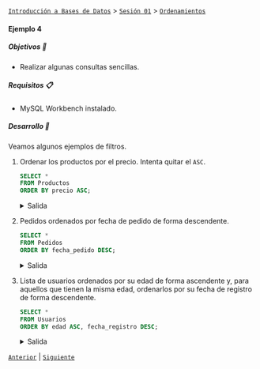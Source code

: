 [`Introducción a Bases de Datos`](../../../README.md) > [`Sesión 01`](../../README.md) > [`Ordenamientos`](../README.md)

#### Ejemplo 4

##### Objetivos 🎯

- Realizar algunas consultas sencillas.

##### Requisitos 📋

- MySQL Workbench instalado.

##### Desarrollo 🚀

Veamos algunos ejemplos de filtros.

1. Ordenar los productos por el precio. Intenta quitar el `ASC`.

   ```sql
   SELECT *
   FROM Productos
   ORDER BY precio ASC;
   ```

   <details><summary>Salida</summary>

   <table border=1>
   <tr>
   <td bgcolor=silver class='medium'>producto_id</td>
   <td bgcolor=silver class='medium'>nombre_producto</td>
   <td bgcolor=silver class='medium'>descripcion</td>
   <td bgcolor=silver class='medium'>precio</td>
   <td bgcolor=silver class='medium'>stock_disponible</td>
   </tr>

   <tr>
   <td class='normal' valign='top'>1</td>
   <td class='normal' valign='top'>Producto 1</td>
   <td class='normal' valign='top'>Descripción del producto 1</td>
   <td class='normal' valign='top'>10.00</td>
   <td class='normal' valign='top'>100</td>
   </tr>

   <tr>
   <td class='normal' valign='top'>2</td>
   <td class='normal' valign='top'>Producto 2</td>
   <td class='normal' valign='top'>Descripción del producto 2</td>
   <td class='normal' valign='top'>15.00</td>
   <td class='normal' valign='top'>150</td>
   </tr>

   <tr>
   <td class='normal' valign='top'>3</td>
   <td class='normal' valign='top'>Producto 3</td>
   <td class='normal' valign='top'>Descripción del producto 3</td>
   <td class='normal' valign='top'>20.00</td>
   <td class='normal' valign='top'>120</td>
   </tr>

   <tr>
   <td class='normal' valign='top'>4</td>
   <td class='normal' valign='top'>Producto 4</td>
   <td class='normal' valign='top'>Descripción del producto 4</td>
   <td class='normal' valign='top'>25.00</td>
   <td class='normal' valign='top'>90</td>
   </tr>

   <tr>
   <td class='normal' valign='top'>5</td>
   <td class='normal' valign='top'>Producto 5</td>
   <td class='normal' valign='top'>Descripción del producto 5</td>
   <td class='normal' valign='top'>30.00</td>
   <td class='normal' valign='top'>80</td>
   </tr>

   <tr>
   <td class='normal' valign='top'>6</td>
   <td class='normal' valign='top'>Producto 6</td>
   <td class='normal' valign='top'>Descripción del producto 6</td>
   <td class='normal' valign='top'>35.00</td>
   <td class='normal' valign='top'>110</td>
   </tr>

   <tr>
   <td class='normal' valign='top'>7</td>
   <td class='normal' valign='top'>Producto 7</td>
   <td class='normal' valign='top'>Descripción del producto 7</td>
   <td class='normal' valign='top'>40.00</td>
   <td class='normal' valign='top'>70</td>
   </tr>

   <tr>
   <td class='normal' valign='top'>8</td>
   <td class='normal' valign='top'>Producto 8</td>
   <td class='normal' valign='top'>Descripción del producto 8</td>
   <td class='normal' valign='top'>45.00</td>
   <td class='normal' valign='top'>100</td>
   </tr>

   <tr>
   <td class='normal' valign='top'>9</td>
   <td class='normal' valign='top'>Producto 9</td>
   <td class='normal' valign='top'>Descripción del producto 9</td>
   <td class='normal' valign='top'>50.00</td>
   <td class='normal' valign='top'>130</td>
   </tr>

   <tr>
   <td class='normal' valign='top'>10</td>
   <td class='normal' valign='top'>Producto 10</td>
   <td class='normal' valign='top'>Descripción del producto 10</td>
   <td class='normal' valign='top'>55.00</td>
   <td class='normal' valign='top'>95</td>
   </tr>

   <tr>
   <td class='normal' valign='top'>11</td>
   <td class='normal' valign='top'>Producto 11</td>
   <td class='normal' valign='top'>Descripción del producto 11</td>
   <td class='normal' valign='top'>60.00</td>
   <td class='normal' valign='top'>85</td>
   </tr>

   <tr>
   <td class='normal' valign='top'>12</td>
   <td class='normal' valign='top'>Producto 12</td>
   <td class='normal' valign='top'>Descripción del producto 12</td>
   <td class='normal' valign='top'>65.00</td>
   <td class='normal' valign='top'>105</td>
   </tr>

   <tr>
   <td class='normal' valign='top'>13</td>
   <td class='normal' valign='top'>Producto 13</td>
   <td class='normal' valign='top'>Descripción del producto 13</td>
   <td class='normal' valign='top'>70.00</td>
   <td class='normal' valign='top'>60</td>
   </tr>

   <tr>
   <td class='normal' valign='top'>14</td>
   <td class='normal' valign='top'>Producto 14</td>
   <td class='normal' valign='top'>Descripción del producto 14</td>
   <td class='normal' valign='top'>75.00</td>
   <td class='normal' valign='top'>140</td>
   </tr>

   <tr>
   <td class='normal' valign='top'>15</td>
   <td class='normal' valign='top'>Producto 15</td>
   <td class='normal' valign='top'>Descripción del producto 15</td>
   <td class='normal' valign='top'>80.00</td>
   <td class='normal' valign='top'>75</td>
   </tr>

   <tr>
   <td class='normal' valign='top'>16</td>
   <td class='normal' valign='top'>Producto 16</td>
   <td class='normal' valign='top'>Descripción del producto 16</td>
   <td class='normal' valign='top'>85.00</td>
   <td class='normal' valign='top'>110</td>
   </tr>

   <tr>
   <td class='normal' valign='top'>17</td>
   <td class='normal' valign='top'>Producto 17</td>
   <td class='normal' valign='top'>Descripción del producto 17</td>
   <td class='normal' valign='top'>90.00</td>
   <td class='normal' valign='top'>120</td>
   </tr>

   <tr>
   <td class='normal' valign='top'>18</td>
   <td class='normal' valign='top'>Producto 18</td>
   <td class='normal' valign='top'>Descripción del producto 18</td>
   <td class='normal' valign='top'>95.00</td>
   <td class='normal' valign='top'>65</td>
   </tr>

   <tr>
   <td class='normal' valign='top'>19</td>
   <td class='normal' valign='top'>Producto 19</td>
   <td class='normal' valign='top'>Descripción del producto 19</td>
   <td class='normal' valign='top'>100.00</td>
   <td class='normal' valign='top'>80</td>
   </tr>

   <tr>
   <td class='normal' valign='top'>20</td>
   <td class='normal' valign='top'>Producto 20</td>
   <td class='normal' valign='top'>Descripción del producto 20</td>
   <td class='normal' valign='top'>105.00</td>
   <td class='normal' valign='top'>150</td>
   </tr>
   </table>


   </details>

2. Pedidos ordenados por fecha de pedido de forma descendente.

   ```sql
   SELECT *
   FROM Pedidos
   ORDER BY fecha_pedido DESC;
   ```

   <details><summary>Salida</summary>

   <table border=1>
   <tr>
   <td bgcolor=silver class='medium'>pedido_id</td>
   <td bgcolor=silver class='medium'>user_id</td>
   <td bgcolor=silver class='medium'>fecha_pedido</td>
   <td bgcolor=silver class='medium'>total_pedido</td>
   </tr>

   <tr>
   <td class='normal' valign='top'>20</td>
   <td class='normal' valign='top'>20</td>
   <td class='normal' valign='top'>2024-09-10</td>
   <td class='normal' valign='top'>130.00</td>
   </tr>

   <tr>
   <td class='normal' valign='top'>19</td>
   <td class='normal' valign='top'>19</td>
   <td class='normal' valign='top'>2024-08-05</td>
   <td class='normal' valign='top'>100.00</td>
   </tr>

   <tr>
   <td class='normal' valign='top'>18</td>
   <td class='normal' valign='top'>18</td>
   <td class='normal' valign='top'>2024-07-30</td>
   <td class='normal' valign='top'>140.00</td>
   </tr>

   <tr>
   <td class='normal' valign='top'>17</td>
   <td class='normal' valign='top'>17</td>
   <td class='normal' valign='top'>2024-06-25</td>
   <td class='normal' valign='top'>110.00</td>
   </tr>

   <tr>
   <td class='normal' valign='top'>16</td>
   <td class='normal' valign='top'>16</td>
   <td class='normal' valign='top'>2024-05-20</td>
   <td class='normal' valign='top'>150.00</td>
   </tr>

   <tr>
   <td class='normal' valign='top'>15</td>
   <td class='normal' valign='top'>15</td>
   <td class='normal' valign='top'>2024-04-15</td>
   <td class='normal' valign='top'>80.00</td>
   </tr>

   <tr>
   <td class='normal' valign='top'>14</td>
   <td class='normal' valign='top'>14</td>
   <td class='normal' valign='top'>2024-03-10</td>
   <td class='normal' valign='top'>120.00</td>
   </tr>

   <tr>
   <td class='normal' valign='top'>13</td>
   <td class='normal' valign='top'>13</td>
   <td class='normal' valign='top'>2024-02-05</td>
   <td class='normal' valign='top'>100.00</td>
   </tr>

   <tr>
   <td class='normal' valign='top'>12</td>
   <td class='normal' valign='top'>12</td>
   <td class='normal' valign='top'>2024-01-30</td>
   <td class='normal' valign='top'>90.00</td>
   </tr>

   <tr>
   <td class='normal' valign='top'>11</td>
   <td class='normal' valign='top'>11</td>
   <td class='normal' valign='top'>2023-12-25</td>
   <td class='normal' valign='top'>70.00</td>
   </tr>

   <tr>
   <td class='normal' valign='top'>10</td>
   <td class='normal' valign='top'>10</td>
   <td class='normal' valign='top'>2023-11-20</td>
   <td class='normal' valign='top'>130.00</td>
   </tr>

   <tr>
   <td class='normal' valign='top'>9</td>
   <td class='normal' valign='top'>9</td>
   <td class='normal' valign='top'>2023-10-15</td>
   <td class='normal' valign='top'>110.00</td>
   </tr>

   <tr>
   <td class='normal' valign='top'>8</td>
   <td class='normal' valign='top'>8</td>
   <td class='normal' valign='top'>2023-09-10</td>
   <td class='normal' valign='top'>150.00</td>
   </tr>

   <tr>
   <td class='normal' valign='top'>7</td>
   <td class='normal' valign='top'>7</td>
   <td class='normal' valign='top'>2023-08-05</td>
   <td class='normal' valign='top'>100.00</td>
   </tr>

   <tr>
   <td class='normal' valign='top'>6</td>
   <td class='normal' valign='top'>6</td>
   <td class='normal' valign='top'>2023-07-30</td>
   <td class='normal' valign='top'>120.00</td>
   </tr>

   <tr>
   <td class='normal' valign='top'>5</td>
   <td class='normal' valign='top'>5</td>
   <td class='normal' valign='top'>2023-06-25</td>
   <td class='normal' valign='top'>80.00</td>
   </tr>

   <tr>
   <td class='normal' valign='top'>4</td>
   <td class='normal' valign='top'>4</td>
   <td class='normal' valign='top'>2023-05-20</td>
   <td class='normal' valign='top'>60.00</td>
   </tr>

   <tr>
   <td class='normal' valign='top'>3</td>
   <td class='normal' valign='top'>3</td>
   <td class='normal' valign='top'>2023-04-15</td>
   <td class='normal' valign='top'>90.00</td>
   </tr>

   <tr>
   <td class='normal' valign='top'>2</td>
   <td class='normal' valign='top'>2</td>
   <td class='normal' valign='top'>2023-03-12</td>
   <td class='normal' valign='top'>70.00</td>
   </tr>

   <tr>
   <td class='normal' valign='top'>1</td>
   <td class='normal' valign='top'>1</td>
   <td class='normal' valign='top'>2023-03-10</td>
   <td class='normal' valign='top'>50.00</td>
   </tr>
   </table>

   </details>

3. Lista de usuarios ordenados por su edad de forma ascendente y, para aquellos que tienen la misma edad, ordenarlos por su fecha de registro de forma descendente.

   ```sql
   SELECT *
   FROM Usuarios
   ORDER BY edad ASC, fecha_registro DESC;
   ```

   <details><summary>Salida</summary>

   <table border=1>
   <tr>
   <td bgcolor=silver class='medium'>user_id</td>
   <td bgcolor=silver class='medium'>nombre</td>
   <td bgcolor=silver class='medium'>apellido</td>
   <td bgcolor=silver class='medium'>edad</td>
   <td bgcolor=silver class='medium'>correo_electronico</td>
   <td bgcolor=silver class='medium'>fecha_registro</td>
   </tr>

   <tr>
   <td class='normal' valign='top'>8</td>
   <td class='normal' valign='top'>Sofia</td>
   <td class='normal' valign='top'>Hernandez</td>
   <td class='normal' valign='top'>22</td>
   <td class='normal' valign='top'>sofia@example.com</td>
   <td class='normal' valign='top'>2023-08-15</td>
   </tr>

   <tr>
   <td class='normal' valign='top'>15</td>
   <td class='normal' valign='top'>Luisa</td>
   <td class='normal' valign='top'>Moreno</td>
   <td class='normal' valign='top'>23</td>
   <td class='normal' valign='top'>luisa@example.com</td>
   <td class='normal' valign='top'>2024-03-14</td>
   </tr>

   <tr>
   <td class='normal' valign='top'>17</td>
   <td class='normal' valign='top'>Carmen</td>
   <td class='normal' valign='top'>Castillo</td>
   <td class='normal' valign='top'>24</td>
   <td class='normal' valign='top'>carmen@example.com</td>
   <td class='normal' valign='top'>2024-05-30</td>
   </tr>

   <tr>
   <td class='normal' valign='top'>1</td>
   <td class='normal' valign='top'>Juan</td>
   <td class='normal' valign='top'>Perez</td>
   <td class='normal' valign='top'>25</td>
   <td class='normal' valign='top'>juan@example.com</td>
   <td class='normal' valign='top'>2023-01-15</td>
   </tr>

   <tr>
   <td class='normal' valign='top'>11</td>
   <td class='normal' valign='top'>Marina</td>
   <td class='normal' valign='top'>Ruiz</td>
   <td class='normal' valign='top'>26</td>
   <td class='normal' valign='top'>marina@example.com</td>
   <td class='normal' valign='top'>2023-11-03</td>
   </tr>

   <tr>
   <td class='normal' valign='top'>6</td>
   <td class='normal' valign='top'>Laura</td>
   <td class='normal' valign='top'>Sanchez</td>
   <td class='normal' valign='top'>27</td>
   <td class='normal' valign='top'>laura@example.com</td>
   <td class='normal' valign='top'>2023-06-20</td>
   </tr>

   <tr>
   <td class='normal' valign='top'>19</td>
   <td class='normal' valign='top'>Patricia</td>
   <td class='normal' valign='top'>Garcia</td>
   <td class='normal' valign='top'>28</td>
   <td class='normal' valign='top'>patricia@example.com</td>
   <td class='normal' valign='top'>2024-07-20</td>
   </tr>

   <tr>
   <td class='normal' valign='top'>3</td>
   <td class='normal' valign='top'>Carlos</td>
   <td class='normal' valign='top'>Lopez</td>
   <td class='normal' valign='top'>28</td>
   <td class='normal' valign='top'>carlos@example.com</td>
   <td class='normal' valign='top'>2023-03-10</td>
   </tr>

   <tr>
   <td class='normal' valign='top'>9</td>
   <td class='normal' valign='top'>Elena</td>
   <td class='normal' valign='top'>Diaz</td>
   <td class='normal' valign='top'>29</td>
   <td class='normal' valign='top'>elena@example.com</td>
   <td class='normal' valign='top'>2023-09-30</td>
   </tr>

   <tr>
   <td class='normal' valign='top'>2</td>
   <td class='normal' valign='top'>Maria</td>
   <td class='normal' valign='top'>Gomez</td>
   <td class='normal' valign='top'>30</td>
   <td class='normal' valign='top'>maria@example.com</td>
   <td class='normal' valign='top'>2023-02-20</td>
   </tr>

   <tr>
   <td class='normal' valign='top'>20</td>
   <td class='normal' valign='top'>Daniel</td>
   <td class='normal' valign='top'>Sanchez</td>
   <td class='normal' valign='top'>31</td>
   <td class='normal' valign='top'>daniel@example.com</td>
   <td class='normal' valign='top'>2024-08-09</td>
   </tr>

   <tr>
   <td class='normal' valign='top'>10</td>
   <td class='normal' valign='top'>Alejandro</td>
   <td class='normal' valign='top'>Torres</td>
   <td class='normal' valign='top'>31</td>
   <td class='normal' valign='top'>alejandro@example.com</td>
   <td class='normal' valign='top'>2023-10-25</td>
   </tr>

   <tr>
   <td class='normal' valign='top'>13</td>
   <td class='normal' valign='top'>Lucia</td>
   <td class='normal' valign='top'>Gutierrez</td>
   <td class='normal' valign='top'>32</td>
   <td class='normal' valign='top'>lucia@example.com</td>
   <td class='normal' valign='top'>2024-01-22</td>
   </tr>

   <tr>
   <td class='normal' valign='top'>7</td>
   <td class='normal' valign='top'>Diego</td>
   <td class='normal' valign='top'>Garcia</td>
   <td class='normal' valign='top'>33</td>
   <td class='normal' valign='top'>diego@example.com</td>
   <td class='normal' valign='top'>2023-07-08</td>
   </tr>

   <tr>
   <td class='normal' valign='top'>12</td>
   <td class='normal' valign='top'>Javier</td>
   <td class='normal' valign='top'>Flores</td>
   <td class='normal' valign='top'>34</td>
   <td class='normal' valign='top'>javier@example.com</td>
   <td class='normal' valign='top'>2023-12-18</td>
   </tr>

   <tr>
   <td class='normal' valign='top'>4</td>
   <td class='normal' valign='top'>Ana</td>
   <td class='normal' valign='top'>Martinez</td>
   <td class='normal' valign='top'>35</td>
   <td class='normal' valign='top'>ana@example.com</td>
   <td class='normal' valign='top'>2023-04-05</td>
   </tr>

   <tr>
   <td class='normal' valign='top'>16</td>
   <td class='normal' valign='top'>Miguel</td>
   <td class='normal' valign='top'>Jimenez</td>
   <td class='normal' valign='top'>36</td>
   <td class='normal' valign='top'>miguel@example.com</td>
   <td class='normal' valign='top'>2024-04-28</td>
   </tr>

   <tr>
   <td class='normal' valign='top'>14</td>
   <td class='normal' valign='top'>Manuel</td>
   <td class='normal' valign='top'>Vazquez</td>
   <td class='normal' valign='top'>37</td>
   <td class='normal' valign='top'>manuel@example.com</td>
   <td class='normal' valign='top'>2024-02-09</td>
   </tr>

   <tr>
   <td class='normal' valign='top'>18</td>
   <td class='normal' valign='top'>Raul</td>
   <td class='normal' valign='top'>Navarro</td>
   <td class='normal' valign='top'>39</td>
   <td class='normal' valign='top'>raul@example.com</td>
   <td class='normal' valign='top'>2024-06-17</td>
   </tr>

   <tr>
   <td class='normal' valign='top'>5</td>
   <td class='normal' valign='top'>Pedro</td>
   <td class='normal' valign='top'>Rodriguez</td>
   <td class='normal' valign='top'>40</td>
   <td class='normal' valign='top'>pedro@example.com</td>
   <td class='normal' valign='top'>2023-05-12</td>
   </tr>
   </table>

   </details>

[`Anterior`](../README.md) | [`Siguiente`](../reto04/README.md)
